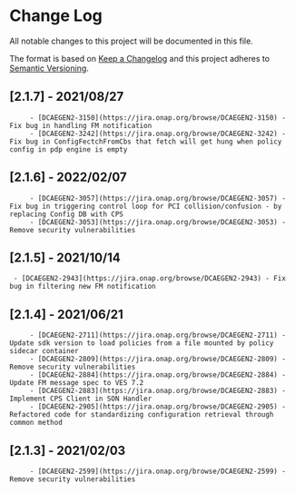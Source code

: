 # Change Log
All notable changes to this project will be documented in this file.

The format is based on [Keep a Changelog](http://keepachangelog.com/)
and this project adheres to [Semantic Versioning](http://semver.org/).

## [2.1.7] - 2021/08/27
         - [DCAEGEN2-3150](https://jira.onap.org/browse/DCAEGEN2-3150) - Fix bug in handling FM notification
         - [DCAEGEN2-3242](https://jira.onap.org/browse/DCAEGEN2-3242) - Fix bug in ConfigFectchFromCbs that fetch will get hung when policy config in pdp engine is empty

## [2.1.6] - 2022/02/07
         - [DCAEGEN2-3057](https://jira.onap.org/browse/DCAEGEN2-3057) - Fix bug in triggering control loop for PCI collision/confusion - by replacing Config DB with CPS
         - [DCAEGEN2-3053](https://jira.onap.org/browse/DCAEGEN2-3053) - Remove security vulnerabilities

## [2.1.5] - 2021/10/14
	 - [DCAEGEN2-2943](https://jira.onap.org/browse/DCAEGEN2-2943) - Fix bug in filtering new FM notification

## [2.1.4] - 2021/06/21
         - [DCAEGEN2-2711](https://jira.onap.org/browse/DCAEGEN2-2711) - Update sdk version to load policies from a file mounted by policy sidecar container
         - [DCAEGEN2-2809](https://jira.onap.org/browse/DCAEGEN2-2809) - Remove security vulnerabilities
         - [DCAEGEN2-2884](https://jira.onap.org/browse/DCAEGEN2-2884) - Update FM message spec to VES 7.2
         - [DCAEGEN2-2883](https://jira.onap.org/browse/DCAEGEN2-2883) - Implement CPS Client in SON Handler
         - [DCAEGEN2-2905](https://jira.onap.org/browse/DCAEGEN2-2905) - Refactored code for standardizing configuration retrieval through common method

## [2.1.3] - 2021/02/03
         - [DCAEGEN2-2599](https://jira.onap.org/browse/DCAEGEN2-2599) - Remove security vulnerabilities

